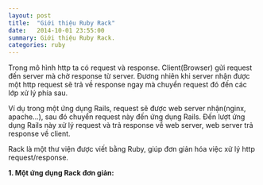 ```yaml
---
layout: post
title:  "Giới thiệu Ruby Rack"
date:   2014-10-01 23:55:00
summary: Giới thiệu Ruby Rack.
categories: ruby
---
```


Trong mô hình http ta có request và response. Client(Browser) gửi request đến server mà chờ response từ server.
Đương nhiên khi server nhận được một http request sẽ trả về response ngay mà chuyển request đó đến các lớp xử lý
phía sau.

Ví dụ trong một ứng dụng Rails, request sẽ được web server nhận(nginx, apache...), sau đó chuyển request này đến ứng dụng
Rails. Đến lượt ứng dụng Rails này xử lý request và trả response về web server, web server trả response về client.

Rack là một thư viện được viết bằng Ruby, giúp đơn giản hóa việc xử lý http request/response.

__1. Một ứng dụng Rack đơn giản:__

